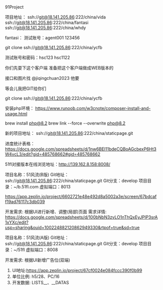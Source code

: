91Project

项目地址：
ssh://git@18.141.205.86:222/china/vida
ssh://git@18.141.205.86:222/china/fantasi
ssh://git@18.141.205.86:222/china/whdy


fantasi： 测试账号：agent001   123456

git clone ssh://git@18.141.205.86:222/china/ycfb

测试账号和密码：hsc123  hsc1122


你们先耍下这个客户端 准备把这个客户端做成WEB版本的 

接口和图片找 @jiqingchuan2023 他要

等会儿我把GIT给你们


git clone ssh://git@18.141.205.86:222/china/ycfb


安装php环境：
https://www.runoob.com/w3cnote/composer-install-and-usage.html

brew install php@8.2
brew link --force --overwrite php@8.2


新的项目地址： ssh://git@18.141.205.86:222/china/staticpage.git

进度统计表格： https://docs.google.com/spreadsheets/d/1nw6BEI11bdeCQBoAGcbexP6Ht3W4vcL3/edit?gid=485768662#gid=485768662


51fl对接版本在线浏览地址：http://139.162.8.158:8008/

项目名称：51风流(B版)
Git地址：ssh://git@18.141.205.86:222/china/staticpage.git
Git分支：develop
项目目录：~/b.51fl.com
虚拟端口：8013

https://app.zeplin.io/project/6602721e48e492d8a5002a3e/screen/67bdcaff19ad76117c3db039

开发需求: 根据UI进行新增、调整(局部)页面
需求详情: https://docs.google.com/spreadsheets/d/100bNbN3zvLO1nThQxEyJPlP3srA1xYXc/edit?usp=sharing&ouid=100224882120862949330&rtpof=true&sd=true


项目名称：51风流(A版)
Git地址：ssh://git@18.141.205.86:222/china/staticpage.git
Git分支：develop
项目目录：~/51fl
虚拟端口：8008

开发需求: 根据UI新增广告位(双端)
1. UI地址:https://app.zeplin.io/project/67cf0024e084fccc390f0b99
2. 单位比例: h5/28、PC/16
3. 开发数据: LISTS__、__DATAS